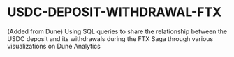 # USDC-DEPOSIT-WITHDRAWAL-FTX
(Added from Dune) 
Using SQL queries to share the relationship between the USDC deposit and its withdrawals during the FTX Saga through various visualizations on Dune Analytics
